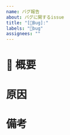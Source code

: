 ```yaml
---
name: バグ報告
about: バグに関するissue
title: "[🐛Bug]:"
labels: "🐛bug"
assignees: ""
---
```


# 🐛 概要

# 原因

# 備考
